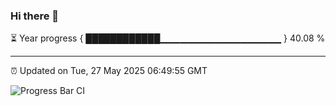 ### Hi there 👋

⏳ Year progress { ████████████▁▁▁▁▁▁▁▁▁▁▁▁▁▁▁▁▁▁ } 40.08 %

---

⏰ Updated on Tue, 27 May 2025 06:49:55 GMT

![Progress Bar CI](https://github.com/IshwaranRudhara/GIT-ACTION/workflows/Progress%20Bar%20CI/badge.svg)
